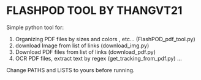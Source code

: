 # FLASHPOD TOOL BY THANGVT21
Simple python tool for:
  1. Organizing PDF files by sizes and colors , etc... (FlashPOD_pdf_tool.py)
  2. download Image from list of links (download_img.py)
  3. Download PDF files from list of links (download_pdf.py)
  4. OCR PDF files, extract text by regex (get_tracking_from_pdf.py)
...

Change PATHS and LISTS to yours before running.


